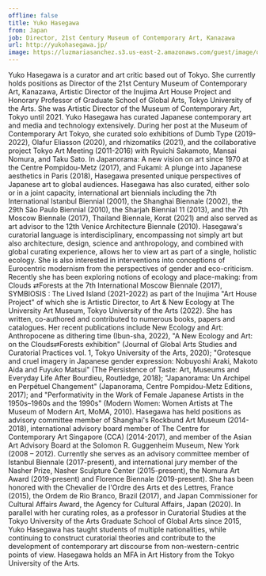 ```yaml
---
offline: false
title: Yuko Hasegawa 
from: Japan
job: Director, 21st Century Museum of Contemporary Art, Kanazawa
url: http://yukohasegawa.jp/
image: https://luzmariasanchez.s3.us-east-2.amazonaws.com/guest/image/original/descarga.jpeg
---
```


Yuko Hasegawa is a curator and art critic based out of Tokyo. She currently holds positions as Director of the 21st Century Museum of Contemporary Art, Kanazawa, Artistic Director of the Inujima Art House Project and Honorary Professor of Graduate School of Global Arts, Tokyo University of the Arts. She was Artistic Director of the Museum of Contemporary Art, Tokyo until 2021. Yuko Hasegawa has curated Japanese contemporary art and media and technology extensively. During her post at the Museum of Contemporary Art Tokyo, she curated solo exhibitions of Dumb Type (2019-2022), Olafur Eliasson (2020), and rhizomatiks (2021), and the collaborative project Tokyo Art Meeting (2011-2016) with Ryuichi Sakamoto, Mansai Nomura, and Taku Sato. In Japanorama: A new vision on art since 1970 at the Centre Pompidou-Metz (2017), and Fukami: A plunge into Japanese aesthetics in Paris (2018), Hasegawa presented unique perspectives of Japanese art to global audiences. Hasegawa has also curated, either solo or in a joint capacity, international art biennials including the 7th International Istanbul Biennial (2001), the Shanghai Biennale (2002), the 29th São Paulo Biennial (2010), the Sharjah Biennial 11 (2013), and the 7th Moscow Biennale (2017), Thailand Biennale, Korat (2021) and also served as art advisor to the 12th Venice Architecture Biennale (2010). Hasegawa's curatorial language is interdisciplinary, encompassing not simply art but also architecture, design, science and anthropology, and combined with global curating experience, allows her to view art as part of a single, holistic ecology. She is also interested in interventions into conceptions of Eurocentric modernism from the perspectives of gender and eco-criticism. Recently she has been exploring notions of ecology and place-making: from Clouds ⇄Forests at the 7th International Moscow Biennale (2017), SYMBIOSIS : The Lived Island (2021-2022) as part of the Inujima "Art House Project" of which she is Artistic Director, to Art & New Ecology at The University Art Museum, Tokyo University of the Arts (2022). She has written, co-authored and contributed to numerous books, papers and catalogues. Her recent publications include New Ecology and Art: Anthropocene as dithering time (Ibun-sha, 2022), "A New Ecology and Art: on the Clouds⇄Forests exhibition" (Journal of Global Arts Studies and Curatorial Practices vol. 1, Tokyo University of the Arts, 2020); "Grotesque and cruel imagery in Japanese gender expression: Nobuyoshi Araki, Makoto Aida and Fuyuko Matsui" (The Persistence of Taste: Art, Museums and Everyday Life After Bourdieu, Routledge, 2018); "Japanorama: Un Archipel en Perpétuel Changement" (Japanorama, Centre Pompidou-Metz Editions, 2017); and "Performativity in the Work of Female Japanese Artists in the 1950s–1960s and the 1990s" (Modern Women: Women Artists at The Museum of Modern Art, MoMA, 2010). Hasegawa has held positions as advisory committee member of Shanghai's Rockbund Art Museum (2014-2018), international advisory board member of The Centre for Contemporary Art Singapore (CCA) (2014-2017), and member of the Asian Art Advisory Board at the Solomon R. Guggenheim Museum, New York (2008 – 2012). Currently she serves as an advisory committee member of Istanbul Biennale (2017-present), and international jury member of the Nasher Prize, Nasher Sculpture Center (2015-present), the Nomura Art Award (2019-present) and Florence Biennale (2019-present). She has been honored with the Chevalier de l'Ordre des Arts et des Lettres, France (2015), the Ordem de Rio Branco, Brazil (2017), and Japan Commissioner for Cultural Affairs Award, the Agency for Cultural Affairs, Japan (2020). In parallel with her curating roles, as a professor in Curatorial Studies at the Tokyo University of the Arts Graduate School of Global Arts since 2015, Yuko Hasegawa has taught students of multiple nationalities, while continuing to construct curatorial theories and contribute to the development of contemporary art discourse from non-western-centric points of view. Hasegawa holds an MFA in Art History from the Tokyo University of the Arts.